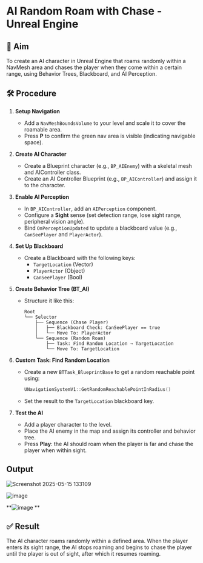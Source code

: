 # AI Random Roam with Chase - Unreal Engine

## 🎯 Aim
To create an AI character in Unreal Engine that roams randomly within a NavMesh area and chases the player when they come within a certain range, using Behavior Trees, Blackboard, and AI Perception.

## 🛠️ Procedure

1. **Setup Navigation**
   - Add a `NavMeshBoundsVolume` to your level and scale it to cover the roamable area.
   - Press **P** to confirm the green nav area is visible (indicating navigable space).

2. **Create AI Character**
   - Create a Blueprint character (e.g., `BP_AIEnemy`) with a skeletal mesh and AIController class.
   - Create an AI Controller Blueprint (e.g., `BP_AIController`) and assign it to the character.

3. **Enable AI Perception**
   - In `BP_AIController`, add an `AIPerception` component.
   - Configure a **Sight** sense (set detection range, lose sight range, peripheral vision angle).
   - Bind `OnPerceptionUpdated` to update a blackboard value (e.g., `CanSeePlayer` and `PlayerActor`).

4. **Set Up Blackboard**
   - Create a Blackboard with the following keys:
     - `TargetLocation` (Vector)
     - `PlayerActor` (Object)
     - `CanSeePlayer` (Bool)

5. **Create Behavior Tree (BT_AI)**
   - Structure it like this:

     ```
     Root
     └── Selector
         ├── Sequence (Chase Player)
         │   ├── Blackboard Check: CanSeePlayer == true
         │   └── Move To: PlayerActor
         └── Sequence (Random Roam)
             ├── Task: Find Random Location → TargetLocation
             └── Move To: TargetLocation
     ```

6. **Custom Task: Find Random Location**
   - Create a new `BTTask_BlueprintBase` to get a random reachable point using:
     ```cpp
     UNavigationSystemV1::GetRandomReachablePointInRadius()
     ```
   - Set the result to the `TargetLocation` blackboard key.

7. **Test the AI**
   - Add a player character to the level.
   - Place the AI enemy in the map and assign its controller and behavior tree.
   - Press **Play**: the AI should roam when the player is far and chase the player when within sight.
  

## Output

![Screenshot 2025-05-15 133109](https://github.com/user-attachments/assets/8cc1b432-1809-4fb2-b82c-842d16b2f651)


![image](https://github.com/user-attachments/assets/aac9fada-353e-4369-a7a1-8037059117b9)



**![image](https://github.com/user-attachments/assets/0017652a-93f4-4168-b375-6389bb48b189)
**

## ✅ Result
The AI character roams randomly within a defined area. When the player enters its sight range, the AI stops roaming and begins to chase the player until the player is out of sight, after which it resumes roaming.

